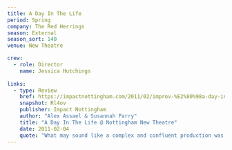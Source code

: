 ```yaml
---
title: A Day In The Life
period: Spring
company: The Red Herrings
season: External
season_sort: 140
venue: New Theatre

crew:
  - role: Director
    name: Jessica Hutchings
    
links:
  - type: Review
    href: https://impactnottingham.com/2011/02/improv-%E2%80%98a-day-in-the-life%E2%80%99-new-theatre/
    snapshot: Rl4ov
    publisher: Impact Nottingham
    author: "Alex Assael & Susannah Parry"
    title: "A Day In The Life @ Nottingham New Theatre"
    date: 2011-02-04
    quote: "What may sound like a complex and confluent production was constructed with such ease and causality we were amazed with the quality of the show, astounded that this was all improvised. With the collaboration of the cast synchronised with the lighting and band improvisations the fluid production of the entire evening was nothing but impressive."
---
```

